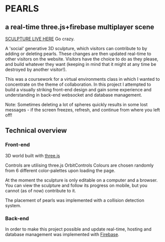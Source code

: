# PEARLS 
## a real-time three.js+firebase multiplayer scene

[SCULPTURE LIVE HERE](https://pearls-4a785.web.app/) Go crazy. 

A 'social' generative 3D sculpture, which visitors can contribute to by adding or deleting pearls. These changes are then updated real-time to other visitors on the website. Visitors have the choice to do as they please, and build whatever they want (keeping in mind that it might at any time be destroyed by another visitor!).  

This was a coursework for a virtual environments class in which I wanted to concentrate on the theme of collaboration. In this project I attempted to build a visually striking front-end design and gain some experience and understanding in back-end websocket and database management.

Note: Sometimes deleting a lot of spheres quickly results in some lost messages - if the screen freezes, refresh, and continue from where you left off!

## Technical overview

### Front-end

3D world built with [three.js](https://threejs.org/)  

Controls are utilising three.js OrbitControls 
Colours are chosen randomly from 6 different color-palettes upon loading the page. 

At the moment the sculpture is only editable on a computer and a browser. You can view the sculpture and follow its progress on mobile, but you cannot (as of now) contribute to it.

The placement of pearls was implemented with a collision detection system. 

### Back-end

In order to make this project possible and update real-time, hosting and database management was implemented with [Firebase](https://firebase.google.com/).



